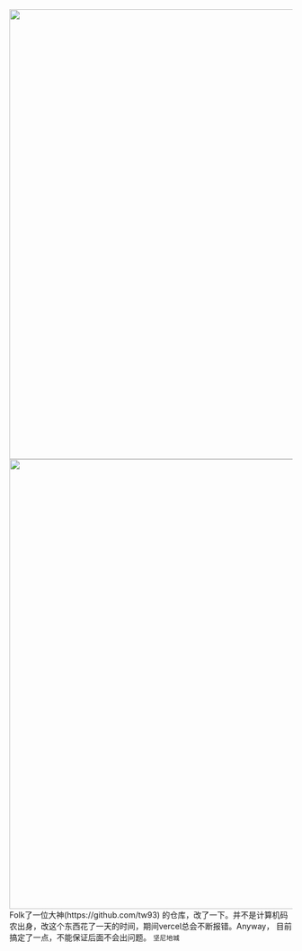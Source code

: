 <img src="https://cdn.jsdelivr.net/gh/lifeiny/imageField/kennedytown1_1.JPG" width="800" />

<img src="https://cdn.jsdelivr.net/gh/lifeiny/imageField/kennedytown1_2.JPG" width="800" />
Folk了一位大神(https://github.com/tw93)
的仓库，改了一下。并不是计算机码农出身，改这个东西花了一天的时间，期间vercel总会不断报错。Anyway， 目前搞定了一点，不能保证后面不会出问题。
<small>坚尼地城</small>  

